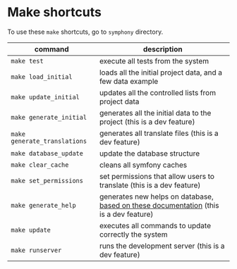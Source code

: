 Make shortcuts
==============

To use these `make` shortcuts, go to `symphony` directory.

| command | description |
|---------|-------------|
| `make test` | execute all tests from the system |
| `make load_initial` | loads all the initial project data, and a few data example |
| `make update_initial` | updates all the controlled lists from project data  |
| `make generate_initial` | generates all the initial data to the project (this is a dev feature) |
| `make generate_translations` | generates all translate files (this is a dev feature) |
| `make database_update` | update the database structure |
| `make clear_cache` | cleans all symfony caches |
| `make set_permissions` | set permissions that allow users to translate (this is a dev feature) |
| `make generate_help` | generates new helps on database, [based on these documentation](how-to/how-to-generate-help-messages-in-database-to-my-new-development) (this is a dev feature) |
| `make update` | executes all commands to update correctly the system |
| `make runserver` | runs the development server (this is a dev feature) |
